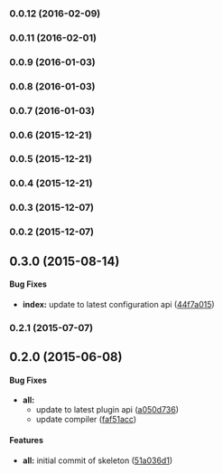 ### 0.0.12 (2016-02-09)


### 0.0.11 (2016-02-01)


### 0.0.9 (2016-01-03)


### 0.0.8 (2016-01-03)


### 0.0.7 (2016-01-03)


### 0.0.6 (2015-12-21)


### 0.0.5 (2015-12-21)


### 0.0.4 (2015-12-21)


### 0.0.3 (2015-12-07)


### 0.0.2 (2015-12-07)


## 0.3.0 (2015-08-14)


#### Bug Fixes

* **index:** update to latest configuration api ([44f7a015](http://github.com/aurelia/skeleton-plugin/commit/44f7a015c0f15251bd07b327e42c875eaccbb735))


### 0.2.1 (2015-07-07)


## 0.2.0 (2015-06-08)


#### Bug Fixes

* **all:**
  * update to latest plugin api ([a050d736](http://github.com/aurelia/skeleton-plugin/commit/a050d736d32811066ffa902615cc73e1a5cbb6e3))
  * update compiler ([faf51acc](http://github.com/aurelia/skeleton-plugin/commit/faf51accc1514c6767eaed60df16dd3d586b5cc5))


#### Features

* **all:** initial commit of skeleton ([51a036d1](http://github.com/aurelia/skeleton-plugin/commit/51a036d146750a0bafd443dbc3def51ef7f89f6e))

